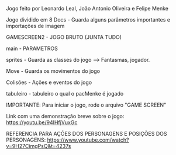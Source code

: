 Jogo feito por Leonardo Leal, João Antonio Oliveira e Felipe Menke

Jogo dividido em 8 Docs  - Guarda alguns parâmetros importantes e importações de imagem 

GAMESCREEN2 - JOGO BRUTO (JUNTA TUDO)

main - PARAMETROS

sprites - Guarda as classes do jogo --> Fantasmas, jogador.

Move - Guarda os movimentos do jogo

Colisões - Ações e eventos do jogo

tabuleiro - tabuleiro o qual o pacMenke é jogado

IMPORTANTE: Para iniciar o jogo, rode o arquivo "GAME SCREEN"

Link com uma demonstração breve sobre o jogo: https://youtu.be/94IHfjVuxGc

REFERENCIA PARA AÇÕES DOS PERSONAGENS E POSIÇÕES DOS PERSONAGENS: https://www.youtube.com/watch?v=9H27CimgPsQ&t=4237s